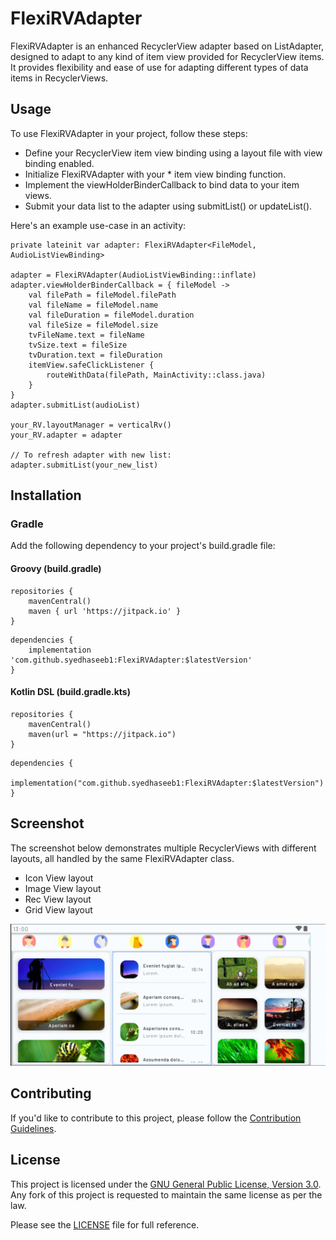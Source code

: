 # FlexiRVAdapter
FlexiRVAdapter is an enhanced RecyclerView adapter based on ListAdapter, designed to adapt to any kind of item view provided for RecyclerView items. It provides flexibility and ease of use for adapting different types of data items in RecyclerViews.

## Usage
To use FlexiRVAdapter in your project, follow these steps:

* Define your RecyclerView item view binding using a layout file with view binding enabled.
* Initialize FlexiRVAdapter with your * item view binding function.
* Implement the viewHolderBinderCallback to bind data to your item views.
* Submit your data list to the adapter using submitList() or updateList().

Here's an example use-case in an activity:
```
private lateinit var adapter: FlexiRVAdapter<FileModel, AudioListViewBinding>

adapter = FlexiRVAdapter(AudioListViewBinding::inflate)
adapter.viewHolderBinderCallback = { fileModel ->
    val filePath = fileModel.filePath
    val fileName = fileModel.name
    val fileDuration = fileModel.duration
    val fileSize = fileModel.size
    tvFileName.text = fileName
    tvSize.text = fileSize
    tvDuration.text = fileDuration
    itemView.safeClickListener {
        routeWithData(filePath, MainActivity::class.java)
    }
}
adapter.submitList(audioList)

your_RV.layoutManager = verticalRv()
your_RV.adapter = adapter

// To refresh adapter with new list:
adapter.submitList(your_new_list)

```

## Installation

### Gradle
Add the following dependency to your project's build.gradle file:

#### Groovy (build.gradle)
```
repositories {
    mavenCentral()
    maven { url 'https://jitpack.io' }
}
```
```
dependencies {
    implementation 'com.github.syedhaseeb1:FlexiRVAdapter:$latestVersion'
}

```
#### Kotlin DSL (build.gradle.kts)
```
repositories {
    mavenCentral()
    maven(url = "https://jitpack.io")
}
```
```
dependencies {
    implementation("com.github.syedhaseeb1:FlexiRVAdapter:$latestVersion")
}

```
## Screenshot

The screenshot below demonstrates multiple RecyclerViews with different layouts, all handled by the same FlexiRVAdapter class.
* Icon View layout
* Image View layout
* Rec View layout
* Grid View layout

![Screenshot](/Screenshots/FlexiRvAdapter.png)

## Contributing

If you'd like to contribute to this project, please follow the [Contribution Guidelines](CONTRIBUTING.md).


## License

This project is licensed under the [GNU General Public License, Version 3.0](http://www.gnu.org/licenses/#GPL). Any fork of
this project is requested to maintain the same license as per the law.

Please see the [LICENSE](LICENSE.md) file for full reference.

